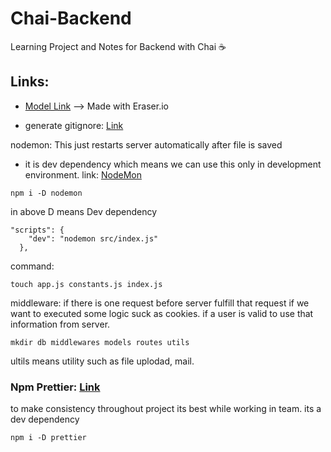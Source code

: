# Chai-Backend
Learning Project and Notes for Backend with Chai ☕

## Links: 
- [Model Link](https://app.eraser.io/workspace/71R8aofZoj3QF4f1JKdK) --> Made with Eraser.io

- generate gitignore: [Link](https://mrkandreev.name/snippets/gitignore-generator/#Node)

nodemon: This just restarts server automatically after file is saved
- it is dev dependency which means we can use this only in development environment.
link: [NodeMon](https://www.npmjs.com/package/nodemon)
```
npm i -D nodemon
```
in above D means Dev dependency
```
"scripts": {
    "dev": "nodemon src/index.js"
  },
```
command: 
```
touch app.js constants.js index.js
```

middleware:
if there is one request before server fulfill that request if we want to executed some logic suck as cookies. if a user is valid to use that information from server.

```
mkdir db middlewares models routes utils
```
ultils means utility such as file uplodad, mail. 

### Npm Prettier: [Link](https://www.npmjs.com/package/prettier)
to make consistency throughout project its best while working in team.
its a dev dependency
```
npm i -D prettier
```





